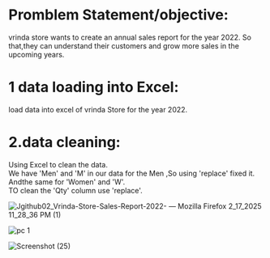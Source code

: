 # Promblem Statement/objective:







vrinda store wants to create an annual sales report for the year 2022. So that,they can understand their customers 
and grow more sales in the upcoming years.
# 1 data loading into Excel:
load data into excel of vrinda Store for the year 2022.
# 2.data cleaning:
Using Excel to clean the data.
 <br>
We have 'Men' and 'M' in our data for the Men ,So using 'replace' fixed it. Andthe same for 'Women' and 'W'.   <br>
TO clean the 'Qty' column use 'replace'.

 
 
 ![Jgithub02_Vrinda-Store-Sales-Report-2022- — Mozilla Firefox 2_17_2025 11_28_36 PM (1)](https://github.com/user-attachments/assets/6e257851-4023-4922-8876-ea49050b16c8)





![pc 1](https://github.com/user-attachments/assets/6c33d865-1dfe-4199-a587-8dfb82e3e0a9)











![Screenshot (25)](https://github.com/user-attachments/assets/e3b726b9-ba87-40a2-a87b-06ff09cdf6fd)


